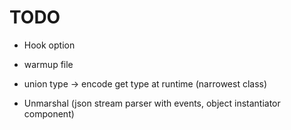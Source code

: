 # TODO

- Hook option
- warmup file
- union type -> encode get type at runtime (narrowest class)

- Unmarshal (json stream parser with events, object instantiator component)

